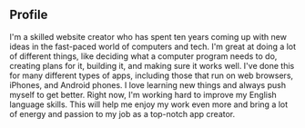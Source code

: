 Profile
---

I'm a skilled website creator who has spent ten years coming up with new ideas in the fast-paced world of computers and tech. I'm great at doing a lot of different things, like deciding what a computer program needs to do, creating plans for it, building it, and making sure it works well. I've done this for many different types of apps, including those that run on web browsers, iPhones, and Android phones.
I love learning new things and always push myself to get better. Right now, I'm working hard to improve my English language skills. This will help me enjoy my work even more and bring a lot of energy and passion to my job as a top-notch app creator.

<!-- 
Senior Full-Stack Web Developer with more than 10 years of experience in Information Technology Industry. Experience In Requirements Definition,  System Design, Development And Testing For Various Applications Like Client Server, Web Applications IOS Application, Android Application. -->